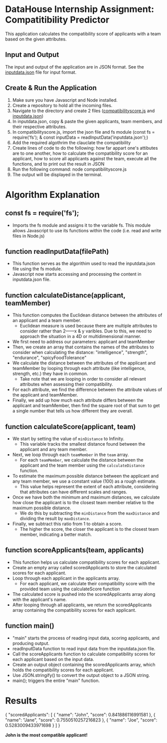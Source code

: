 # DataHouse Internship Assignment: Compatitibility Predictor
This application calculates the compatibility score of applicants with a team based on the given attributes.

## Input and Output
The input and output of the application are in JSON format. See the [inputdata.json](https://github.com/jessbandol/Datahouse-Intern-Assignment/blob/main/inputdata.json) file for input format.

## Create & Run the Application
1. Make sure you have Javascript and Node installed.
2. Create a repository to hold all the incoming files.
3. Navigate to the directory and create 2 files ([compatibilityscore.js](https://github.com/jessbandol/Datahouse-Intern-Assignment/blob/main/compatibilityscore.js) and [inputdata.json](https://github.com/jessbandol/Datahouse-Intern-Assignment/blob/main/inputdata.json))
4. In inputdata.json, copy & paste the given applicants, team members, and their respective attributes.
5. In compatibilityscore.js, import the json file and fs module (const fs = require('fs'); & const inputData = readInputData('inputdata.json');)
6. Add the required algothrim the clauclate the compatibility
7. Create lines of code to do the following: how far appart one's attibutes are to one another, how to calculate the compatibility score for an applicant, how to score all applicants against the team, execute all the functions, and to print out the result in JSON
9. Run the following command: node compatibilityscore.js
10. The output will be displayed in the terminal.

# Algorithm Explanation

## const fs = require('fs');
+ Imports the fs module and assigns it to the variable fs. This module allows Javascript to use its functions within the code (i.e. read and write files in Node.js)

## function readInputData(filePath)
+ This function serves as the algorithim used to read the inputdata.json file using the fs module.
+ Javascript now starts accessing and processing the content in inputdata.json file.

## function calculateDistance(applicant, teamMember)
+ This function computes the Euclidean distance between the attributes of an applicant and a team member.
    + Euclidean measure is used because there are multiple attributes to consider rather than 2——x & y varibles. Due to this, we need to approach the situation in a 4D or multidimensional manner.
+ We first need to address our parameters: applicant and teamMember
+ Then, we create an array that contains the names of the attributes to consider when calculating the distance: "intelligence", "strength", "endurance", "spicyFoodTolerance"
+ We calculate the distance between the attributes of the applicant and teamMember by looping through each attribute (like intelligence, strength, etc.) they have in common.
    +  Take note that we are looping in order to consider all relevant attributes when assessing their compatibility.
+ For each attribute, we find the difference between the attribute values of the applicant and teamMember.
+ Finally, we add up how much each attribute differs between the applicant and teamMember, then find the square root of that sum to get a single number that tells us how different they are overall.

## function calculateScore(applicant, team)
+ We start by setting the value of `minDistance` to Infinity.
    + This variable tracks the smallest distance found between the applicant and any team member.
+ Next, we loop through each `teamMember` in the `team` array.
    + For each `teamMember`, we calculate the distance between the applicant and the team member using the `calculateDistance` function.
+ To estimate the maximum possible distance between the applicant and any team member, we use a constant value (100) as a rough estimate.
    + This value helps represent the extent of each attribute, considering that attributes can have different scales and ranges.
+ Once we have both the minimum and maximum distances, we calculate how close the applicant is to the closest team member relative to the maximum possible distance.
    + We do this by subtracting the `minDistance` from the `maxDistance` and dividing the result by `maxDistance`.
+ Finally, we subtract this ratio from 1 to obtain a score.
    + The higher the score, the closer the applicant is to the closest team member, indicating a better match.

## function scoreApplicants(team, applicants)
+ This function helps us calculate compatibility scores for each applicant.
+ Create an empty array called scoredApplicants to store the calculated scores for each applicant.
+ Loop through each applicant in the applicants array.
    + For each applicant, we calculate their compatibility score with the provided team using the calculateScore function
+ The calculated score is pushed into the scoredApplicants array along with the applicant's name.
+ After looping through all applicants, we return the scoredApplicants array containing the compatibility scores for each applicant.

## function main()
+ "main" starts the process of reading input data, scoring applicants, and producing output.
+ readInputData function to read input data from the inputdata.json file.
+ Call the scoreApplicants function to calculate compatibility scores for each applicant based on the input data.
+ Create an output object containing the scoredApplicants array, which holds the compatibility scores for each applicant.
+ Use JSON.stringify() to convert the output object to a JSON string.
+ main(); triggers the entire "main" function.

# Results
{
  "scoredApplicants": [
    {
      "name": "John",
      "score": 0.841886116991581
    },
    {
      "name": "Jane",
      "score": 0.7550510257216823
    },
    {
      "name": "Joe",
      "score": 0.5283009433971698
    }
  ]
}

**John is the most compatible applicant!**

